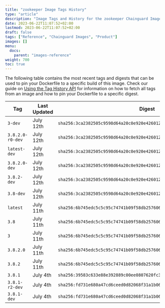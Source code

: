 ```yaml
---
title: "zookeeper Image Tags History"
type: "article"
description: "Image Tags and History for the zookeeper Chainguard Image"
date: 2023-06-22T11:07:52+02:00
lastmod: 2023-06-22T11:07:52+02:00
draft: false
tags: ["Reference", "Chainguard Images", "Product"]
images: []
menu:
  docs:
    parent: "images-reference"
weight: 700
toc: true
---
```


The following table contains the most recent tags and digests that can be used to pin your Dockerfile to a specific build of this image. Check our guide on [Using the Tag History API](/chainguard/chainguard-images/using-the-tag-history-api/) for information on how to fetch all tags from an image and how to pin your Dockerfile to a specific digest.

| Tag              | Last Updated | Digest                                                                    |
|------------------|--------------|---------------------------------------------------------------------------|
| `3-dev`          | July 12th    | `sha256:3ca2382505c9598d64a20c0e920e426012414cff1e7bae38d03d6011ada6d4ed` |
| `3.8.2.0-r0-dev` | July 12th    | `sha256:3ca2382505c9598d64a20c0e920e426012414cff1e7bae38d03d6011ada6d4ed` |
| `latest-dev`     | July 12th    | `sha256:3ca2382505c9598d64a20c0e920e426012414cff1e7bae38d03d6011ada6d4ed` |
| `3.8.2.0-dev`    | July 12th    | `sha256:3ca2382505c9598d64a20c0e920e426012414cff1e7bae38d03d6011ada6d4ed` |
| `3.8.2-dev`      | July 12th    | `sha256:3ca2382505c9598d64a20c0e920e426012414cff1e7bae38d03d6011ada6d4ed` |
| `3.8-dev`        | July 12th    | `sha256:3ca2382505c9598d64a20c0e920e426012414cff1e7bae38d03d6011ada6d4ed` |
| `latest`         | July 11th    | `sha256:6b745edc5c5c95c74741b09f58db257606cb71858495bd7c47f46fa89fd355c2` |
| `3.8`            | July 11th    | `sha256:6b745edc5c5c95c74741b09f58db257606cb71858495bd7c47f46fa89fd355c2` |
| `3`              | July 11th    | `sha256:6b745edc5c5c95c74741b09f58db257606cb71858495bd7c47f46fa89fd355c2` |
| `3.8.2.0`        | July 11th    | `sha256:6b745edc5c5c95c74741b09f58db257606cb71858495bd7c47f46fa89fd355c2` |
| `3.8.2`          | July 11th    | `sha256:6b745edc5c5c95c74741b09f58db257606cb71858495bd7c47f46fa89fd355c2` |
| `3.8.1`          | July 4th     | `sha256:39583c633e88e392889c00ee0807620fc363be8dedfa57c7c7b2c54c2304831b` |
| `3.8.1-r2-dev`   | July 4th     | `sha256:fd731e680a47cd6ceed0d82068f31a1b06e612314ba142e8785f2ad2351dd12b` |
| `3.8.1-dev`      | July 4th     | `sha256:fd731e680a47cd6ceed0d82068f31a1b06e612314ba142e8785f2ad2351dd12b` |

